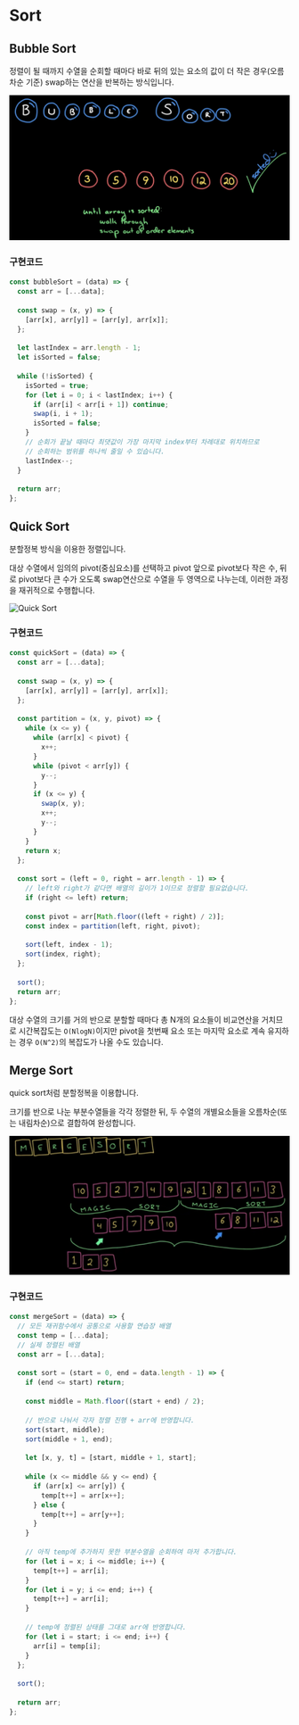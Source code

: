 # Sort

## Bubble Sort

정렬이 될 때까지 수열을 순회할 때마다 바로 뒤의 있는 요소의 값이 더 작은 경우(오름차순 기준) swap하는 연산을 반복하는 방식입니다.

![Bubble Sort](../image/bubble_sort.png)

### 구현코드

```js
const bubbleSort = (data) => {
  const arr = [...data];

  const swap = (x, y) => {
    [arr[x], arr[y]] = [arr[y], arr[x]];
  };

  let lastIndex = arr.length - 1;
  let isSorted = false;

  while (!isSorted) {
    isSorted = true;
    for (let i = 0; i < lastIndex; i++) {
      if (arr[i] < arr[i + 1]) continue;
      swap(i, i + 1);
      isSorted = false;
    }
    // 순회가 끝날 때마다 최댓값이 가장 마지막 index부터 차례대로 위치하므로
    // 순회하는 범위를 하나씩 줄일 수 있습니다.
    lastIndex--;
  }

  return arr;
};
```

## Quick Sort

분할정복 방식을 이용한 정렬입니다.

대상 수열에서 임의의 pivot(중심요소)를 선택하고 pivot 앞으로 pivot보다 작은 수, 뒤로 pivot보다 큰 수가 오도록 swap연산으로 수열을 두 영역으로 나누는데, 이러한 과정을 재귀적으로 수행합니다.

![Quick Sort](../image/%08quick_sort.png)

### 구현코드

```js
const quickSort = (data) => {
  const arr = [...data];

  const swap = (x, y) => {
    [arr[x], arr[y]] = [arr[y], arr[x]];
  };

  const partition = (x, y, pivot) => {
    while (x <= y) {
      while (arr[x] < pivot) {
        x++;
      }
      while (pivot < arr[y]) {
        y--;
      }
      if (x <= y) {
        swap(x, y);
        x++;
        y--;
      }
    }
    return x;
  };

  const sort = (left = 0, right = arr.length - 1) => {
    // left와 right가 같다면 배열의 길이가 1이므로 정렬할 필요없습니다.
    if (right <= left) return;

    const pivot = arr[Math.floor((left + right) / 2)];
    const index = partition(left, right, pivot);

    sort(left, index - 1);
    sort(index, right);
  };

  sort();
  return arr;
};
```

대상 수열의 크기를 거의 반으로 분할할 때마다 총 N개의 요소들이 비교연산을 거치므로 시간복잡도는 `O(NlogN)`이지만 pivot을 첫번째 요소 또는 마지막 요소로 계속 유지하는 경우 `O(N^2)`의 복잡도가 나올 수도 있습니다.

## Merge Sort

quick sort처럼 분할정복을 이용합니다.

크기를 반으로 나눈 부분수열들을 각각 정렬한 뒤, 두 수열의 개별요소들을 오름차순(또는 내림차순)으로 결합하여 완성합니다.

![Merge Sort](../image/merge_sort.png)

### 구현코드

```js
const mergeSort = (data) => {
  // 모든 재귀함수에서 공통으로 사용할 연습장 배열
  const temp = [...data];
  // 실제 정렬된 배열
  const arr = [...data];

  const sort = (start = 0, end = data.length - 1) => {
    if (end <= start) return;

    const middle = Math.floor((start + end) / 2);

    // 반으로 나눠서 각자 정렬 진행 + arr에 반영합니다.
    sort(start, middle);
    sort(middle + 1, end);

    let [x, y, t] = [start, middle + 1, start];

    while (x <= middle && y <= end) {
      if (arr[x] <= arr[y]) {
        temp[t++] = arr[x++];
      } else {
        temp[t++] = arr[y++];
      }
    }

    // 아직 temp에 추가하지 못한 부분수열을 순회하여 마저 추가합니다.
    for (let i = x; i <= middle; i++) {
      temp[t++] = arr[i];
    }
    for (let i = y; i <= end; i++) {
      temp[t++] = arr[i];
    }

    // temp에 정렬된 상태를 그대로 arr에 반영합니다.
    for (let i = start; i <= end; i++) {
      arr[i] = temp[i];
    }
  };

  sort();

  return arr;
};
```

